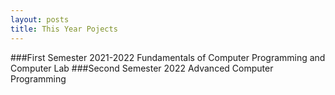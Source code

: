 ```yaml
---
layout: posts
title: This Year Pojects
---
```


###First Semester 2021-2022 Fundamentals of Computer Programming and Computer Lab
###Second Semester 2022 Advanced Computer Programming
